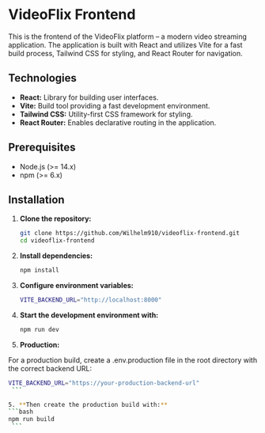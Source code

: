 # VideoFlix Frontend

This is the frontend of the VideoFlix platform – a modern video streaming application. The application is built with React and utilizes Vite for a fast build process, Tailwind CSS for styling, and React Router for navigation.

## Technologies

- **React:** Library for building user interfaces.
- **Vite:** Build tool providing a fast development environment.
- **Tailwind CSS:** Utility-first CSS framework for styling.
- **React Router:** Enables declarative routing in the application.

## Prerequisites

- Node.js (>= 14.x)
- npm (>= 6.x)

## Installation

1. **Clone the repository:**

   ```bash
   git clone https://github.com/Wilhelm910/videoflix-frontend.git
   cd videoflix-frontend

2. **Install dependencies:**
   ```bash
   npm install


3. **Configure environment variables:**
   ```bash
   VITE_BACKEND_URL="http://localhost:8000"
    ```


4. **Start the development environment with:**
   ```bash
   npm run dev
    ```

5. **Production:**

For a production build, create a .env.production file in the root directory with the correct backend URL:
   ```bash
   VITE_BACKEND_URL="https://your-production-backend-url"
    ```

5. **Then create the production build with:**
   ```bash
   npm run build
    ```

